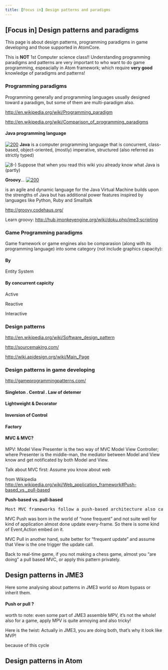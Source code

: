 ```yaml
---
title: [Focus in] Design patterns and paradigms
---
```

<h2 class="sectionedit1" id="focus_in_design_patterns_and_paradigms">[Focus in] Design patterns and paradigms</h2>
<div class="level2">

<p>
This page is about design patterns, programming paradigms in game developing and those supported in AtomCore.
</p><p></p><div class="notewarning">This is <strong>NOT</strong> 1st Computer science class!! Understanding programming paradigms and patterns are very important to who want to do game programming, espeacially in Atom framework; which require <strong>very good</strong> knowledge of paradigms and patterns!
</div>


</div>
<!-- EDIT1 SECTION "[Focus in] Design patterns and paradigms" [1-430] -->
<h3 class="sectionedit2" id="programming_paradigms">Programming paradigms</h3>
<div class="level3">

<p>
Programming generally and programming languages usually designed toward a paradigm, but some of them are multi-paradigm also.
</p>

<p>
<a href="http://en.wikipedia.org/wiki/Programming_paradigm" class="urlextern" title="http://en.wikipedia.org/wiki/Programming_paradigm" rel="nofollow">http://en.wikipedia.org/wiki/Programming_paradigm</a>
</p>

<p>
<a href="http://en.wikipedia.org/wiki/Comparison_of_programming_paradigms" class="urlextern" title="http://en.wikipedia.org/wiki/Comparison_of_programming_paradigms" rel="nofollow">http://en.wikipedia.org/wiki/Comparison_of_programming_paradigms</a>
</p>

</div>

<h4 id="java_programming_language">Java programming language</h4>
<div class="level4">

<p>
<a href="/resources/fetch.php" class="media" title="http://upload.wikimedia.org/wikipedia/commons/thumb/a/a4/Java_logo_and_wordmark.svg/150px-Java_logo_and_wordmark.svg.png"><img src="/resources/fetch.php" class="medialeft" title="200" alt="200" /></a> <strong>Java</strong> is a computer programming language that is concurrent, class-based, object-oriented, (mostly) imperative, structured (also referred as strictly typed)
</p>

<p>
<img src="/lib/images/smileys/icon_cool.gif" class="icon" alt="8-)" /> Suppose that when you read this wiki you already know what Java is (partly)
</p>

<p>
<strong>Groovy</strong>… 
<a href="/resources/wiki-groovy-logo.png" class="media wikilink2" title="wiki:groovy-logo.png"><img src="/resources/wiki-groovy-logo.png" class="mediaright" title="200" alt="200" /></a>
</p>

<p>
is an agile and dynamic language for the Java Virtual Machine
builds upon the strengths of Java but has additional power features inspired by languages like Python, Ruby and Smalltalk
</p>

<p>
<a href="http://groovy.codehaus.org/" class="urlextern" title="http://groovy.codehaus.org/" rel="nofollow">http://groovy.codehaus.org/</a>
</p>

<p>
</p><p></p><div class="notetip">Learn groovy: <a href="http://hub.jmonkeyengine.org/wiki/doku.php/jme3:scripting" class="urlextern" title="http://hub.jmonkeyengine.org/wiki/doku.php/jme3:scripting" rel="nofollow">http://hub.jmonkeyengine.org/wiki/doku.php/jme3:scripting</a>
</div>


</div>
<!-- EDIT2 SECTION "Programming paradigms" [431-1459] -->
<h3 class="sectionedit3" id="game_programming_paradigms">Game Programming paradigms</h3>
<div class="level3">

<p>
Game framework or game engines also be comparasion (along with its programming language) into some category (not include graphics capacity):
</p>

</div>

<h4 id="by">By</h4>
<div class="level4">

<p>
Entity System
</p>

</div>

<h4 id="by_concurrent_capicity">By concurrent capicity</h4>
<div class="level4">

<p>
Active
</p>

<p>
Reactive
</p>

<p>
Interactive
</p>

</div>
<!-- EDIT3 SECTION "Game Programming paradigms" [1460-1725] -->
<h3 class="sectionedit4" id="design_patterns">Design patterns</h3>
<div class="level3">

<p>
<a href="http://en.wikipedia.org/wiki/Software_design_pattern" class="urlextern" title="http://en.wikipedia.org/wiki/Software_design_pattern" rel="nofollow">http://en.wikipedia.org/wiki/Software_design_pattern</a>
</p>

<p>
<a href="http://sourcemaking.com/" class="urlextern" title="http://sourcemaking.com/" rel="nofollow">http://sourcemaking.com/</a>
</p>

<p>
<a href="http://wiki.apidesign.org/wiki/Main_Page" class="urlextern" title="http://wiki.apidesign.org/wiki/Main_Page" rel="nofollow">http://wiki.apidesign.org/wiki/Main_Page</a>
</p>

</div>
<!-- EDIT4 SECTION "Design patterns" [1726-1873] -->
<h3 class="sectionedit5" id="design_patterns_in_game_developing">Design patterns in game developing</h3>
<div class="level3">

<p>
<a href="http://gameprogrammingpatterns.com/" class="urlextern" title="http://gameprogrammingpatterns.com/" rel="nofollow">http://gameprogrammingpatterns.com/</a>
</p>

</div>

<h4 id="singleton__central__law_of_detemer">Singleton . Central . Law of detemer</h4>
<div class="level4">

</div>

<h4 id="lightweight_decorator">Lightweight &amp; Decorator</h4>
<div class="level4">

</div>

<h4 id="inversion_of_control">Inversion of Control</h4>
<div class="level4">

</div>

<h4 id="factory">Factory</h4>
<div class="level4">

</div>

<h4 id="mvc_mvc">MVC &amp; MVC?</h4>
<div class="level4">

<p>
MPV: Model View Presenter is the two way of
MVC Model View Controller; where Presenter is the middle-man, the mediator between Model and View know and get notificated by both Model and View.
</p>

<p>
Talk about MVC first: Assume you know about web
</p>

<p>
from Wikipedia <a href="http://en.wikipedia.org/wiki/Web_application_framework#Push-based_vs._pull-based" class="urlextern" title="http://en.wikipedia.org/wiki/Web_application_framework#Push-based_vs._pull-based" rel="nofollow">http://en.wikipedia.org/wiki/Web_application_framework#Push-based_vs._pull-based</a>
</p>

<p>
<strong>Push-based vs. pull-based</strong>
</p>
<pre class="code">Most MVC frameworks follow a push-based architecture also called “action-based”. These frameworks use actions that do the required processing, and then “push” the data to the view layer to render the results.[5] Struts, Django, Ruby on Rails, Symfony, Yii, Spring MVC, Stripes, Play, CodeIgniter, and Struts2[6] are good examples of this architecture. An alternative to this is pull-based architecture, sometimes also called “component-based”. These frameworks start with the view layer, which can then “pull” results from multiple controllers as needed. In this architecture, multiple controllers can be involved with a single view. Lift, Tapestry, JBoss Seam, JavaServer Faces, and Wicket are examples of pull-based architectures.</pre>

<p>
MVC Push was born in the world of “none frequent” and not suite well for kind of application almost done update every-frame. So there is some kind of Event,Action embed on it.
</p>

<p>
MVC Pull in another hand, suite better for “frequent update” and assume that View is the one trigger the update call.
</p>

<p>
Back to real-time game, if you not making a chess game, almost you “are doing” a pull based MVC, or apply this pattern privately. 
</p>

</div>
<!-- EDIT5 SECTION "Design patterns in game developing" [1874-3653] -->
<h2 class="sectionedit6" id="design_patterns_in_jme3">Design patterns in JME3</h2>
<div class="level2">

<p>
Here some analysing about patterns in JME3 world so Atom bypass or inherit them.
</p>

</div>

<h4 id="push_or_pull">Push or pull ?</h4>
<div class="level4">

<p>
worth to note:
even some part of JME3 assemble MPV, it’s not the whole!
also for a game, apply MPV is quite annoying and also tricky!
</p>

<p>
</p><p></p><div class="notetip">Here is the twist: Actually in JME3, you are doing both, that’s why it look like MVP!
</div>


<p>
because of this cycle 
</p>

</div>
<!-- EDIT6 SECTION "Design patterns in JME3" [3654-4058] -->
<h2 class="sectionedit7" id="design_patterns_in_atom">Design patterns in Atom</h2>
<div class="level2">

</div>
<!-- EDIT7 SECTION "Design patterns in Atom" [4059-] -->

